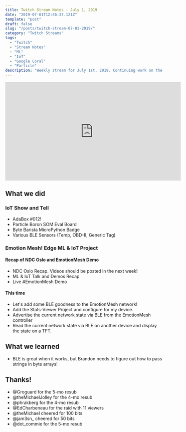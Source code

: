 ```yaml
---
title: Twitch Stream Notes - July 1, 2019
date: "2019-07-01T12:46:37.121Z"
template: "post"
draft: false
slug: "/posts/twitch-stream-07-01-2019/"
category: "Twitch Streams"
tags:
  - "Twitch"
  - "Stream Notes"
  - "ML"
  - "IoT"
  - "Google Coral"
  - "Particle"
description: "Weekly stream for July 1st, 2019. Continuing work on the Google Coral and Particle Powered #EmotionMesh project."
---
```


<iframe width="560" height="315" src="https://www.youtube.com/embed/2OoBwvj6884" frameborder="0" allow="accelerometer; autoplay; encrypted-media; gyroscope; picture-in-picture" allowfullscreen></iframe>

## What we did

### IoT Show and Tell

- AdaBox #012!
- Particle Boron SOM Eval Board
- Byte Barista MicroPython Badge
- Various BLE Sensors (Temp, OBD-II, Generic Tag)

### Emotion Mesh! Edge ML & IoT Project

#### Recap of NDC Oslo and EmotionMesh Demo

- NDC Oslo Recap. Videos should be posted in the next week!
- ML & IoT Talk and Demos Recap
- Live #EmotionMesh Demo

#### This time
            
- Let's add some BLE goodness to the EmotionMesh network!
- Add the Stats-Viewer Project and configure for my device.
- Advertise the current network state via BLE from the EmotionMesh controller
- Read the current network state via BLE on another device and display the state on a TFT.
## What we learned

- BLE is great when it works, but Brandon needs to figure out how to pass strings in byte arrays!

## Thanks!

- @Groguard for the 5-mo resub
- @theMichaelJolley for the 4-mo resub
- @phrakberg for the 4-mo resub
- @EdCharbeneau for the raid with 11 viewers
- @theMichael cheered for 100 bits
- @jam3sn_ cheered for 50 bits
- @dot_commie for the 5-mo resub